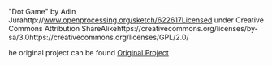 "Dot Game" by Adin Jurahttp://www.openprocessing.org/sketch/622617Licensed under Creative Commons Attribution ShareAlikehttps://creativecommons.org/licenses/by-sa/3.0https://creativecommons.org/licenses/GPL/2.0/

he original project can be found [Original Project](https://www.openprocessing.org/sketch/622617)